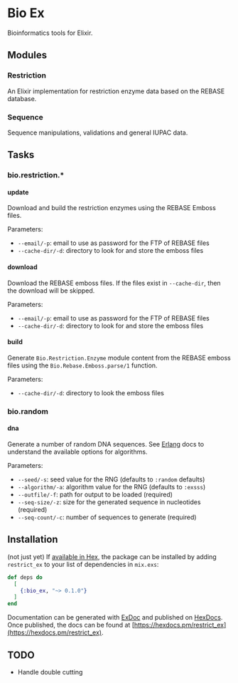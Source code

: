 # Bio Ex

Bioinformatics tools for Elixir.

## Modules

### Restriction

An Elixir implementation for restriction enzyme data based on the REBASE
database.

### Sequence

Sequence manipulations, validations and general IUPAC data.

## Tasks

### bio.restriction.\*

#### update

Download and build the restriction enzymes using the REBASE Emboss files.

Parameters:

- `--email/-p`: email to use as password for the FTP of REBASE files
- `--cache-dir/-d`: directory to look for and store the emboss files

#### download

Download the REBASE emboss files. If the files exist in `--cache-dir`, then the
download will be skipped.

Parameters:

- `--email/-p`: email to use as password for the FTP of REBASE files
- `--cache-dir/-d`: directory to look for and store the emboss files

#### build

Generate `Bio.Restriction.Enzyme` module content from the REBASE emboss files
using the `Bio.Rebase.Emboss.parse/1` function.

Parameters:

- `--cache-dir/-d`: directory to look the emboss files

### bio.random

#### dna

Generate a number of random DNA sequences. See [Erlang](https://www.erlang.org/doc/man/random.html) docs to understand the
available options for algorithms.

Parameters:

- `--seed/-s`: seed value for the RNG (defaults to `:random` defaults)
- `--algorithm/-a`: algorithm value for the RNG (defaults to `:exsss`)
- `--outfile/-f`: path for output to be loaded (required)
- `--seq-size/-z`: size for the generated sequence in nucleotides (required)
- `--seq-count/-c`: number of sequences to generate (required)

## Installation

(not just yet)
If [available in Hex](https://hex.pm/docs/publish), the package can be installed
by adding `restrict_ex` to your list of dependencies in `mix.exs`:

```elixir
def deps do
  [
    {:bio_ex, "~> 0.1.0"}
  ]
end
```

Documentation can be generated with [ExDoc](https://github.com/elixir-lang/ex_doc)
and published on [HexDocs](https://hexdocs.pm). Once published, the docs can
be found at [https://hexdocs.pm/restrict_ex](https://hexdocs.pm/restrict_ex).

## TODO

- Handle double cutting
